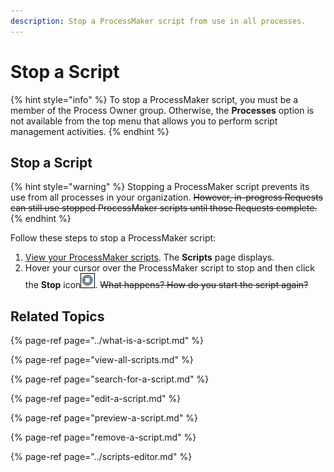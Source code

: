 ```yaml
---
description: Stop a ProcessMaker script from use in all processes.
---
```


# Stop a Script

{% hint style="info" %}
To stop a ProcessMaker script, you must be a member of the Process Owner group. Otherwise, the **Processes** option is not available from the top menu that allows you to perform script management activities.
{% endhint %}

## Stop a Script

{% hint style="warning" %}
Stopping a ProcessMaker script prevents its use from all processes in your organization. ~~However, in-progress Requests can still use stopped ProcessMaker scripts until those Requests complete.~~
{% endhint %}

Follow these steps to stop a ProcessMaker script:

1. [View your ProcessMaker scripts](view-all-scripts.md). The **Scripts** page displays.
2. Hover your cursor over the ProcessMaker script to stop and then click the **Stop** icon![](../../../.gitbook/assets/stop-icon-processes.png). ~~What happens? How do you start the script again?~~

## Related Topics

{% page-ref page="../what-is-a-script.md" %}

{% page-ref page="view-all-scripts.md" %}

{% page-ref page="search-for-a-script.md" %}

{% page-ref page="edit-a-script.md" %}

{% page-ref page="preview-a-script.md" %}

{% page-ref page="remove-a-script.md" %}

{% page-ref page="../scripts-editor.md" %}

